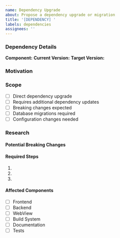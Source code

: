 ```yaml
---
name: Dependency Upgrade
about: Propose a dependency upgrade or migration
title: '[DEPENDENCY] '
labels: dependencies
assignees: ''
---
```


### Dependency Details

**Component:** <!-- e.g., Frontend, Backend, Build System -->
**Current Version:** <!-- e.g., Django 4.2.x, CoffeeScript 1.12.7 -->
**Target Version:** <!-- e.g., Django 5.0.x, TypeScript 5.x -->

### Motivation

<!-- Why should we upgrade? E.g., security fixes, new features, technical debt -->

### Scope

- [ ] Direct dependency upgrade
- [ ] Requires additional dependency updates
- [ ] Breaking changes expected
- [ ] Database migrations required
- [ ] Configuration changes needed

### Research

<!-- What investigation have you done? Links to changelogs, migration guides, etc. -->

#### Potential Breaking Changes

<!-- List any known breaking changes -->

#### Required Steps

<!-- High-level steps needed for this upgrade -->

1.
2.
3.

#### Affected Components

<!-- Which parts of Anthias will be affected? -->

- [ ] Frontend
- [ ] Backend
- [ ] WebView
- [ ] Build System
- [ ] Documentation
- [ ] Tests
